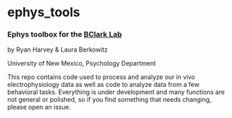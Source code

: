 # ephys_tools

### Ephys toolbox for the [BClark Lab](https://bclark-lab.com/ "lab website")


by Ryan Harvey & Laura Berkowitz

University of New Mexico, Psychology Department

This repo contains code used to process and analyze our in vivo electrophysiology data as well as code to analyze data from a few behavioral tasks. Everything is under development and many functions are not general or polished, so if you find something that needs changing, please open an issue.  
